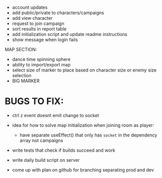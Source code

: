 - account updates
- add public/private to characters/campaigns
- add view character
- request to join campaign
- sort results in report table
- add initialization script and update readme instructions
- show message when login fails

MAP SECTION:

- dance time spinning sphere
- ability to import/export map
- select size of marker to place based on character size or enemy size selection
- BIG MARKER

# BUGS TO FIX:

- ctrl z event doesnt emit change to socket

- idea for how to solve map initialization when joining room as player:

  - have separate useEffect() that only has `socket` in the dependency array not campaigns

- write tests that check if builds succeed and work
- write daily build script on server
- come up with plan on github for branching separating prod and dev
